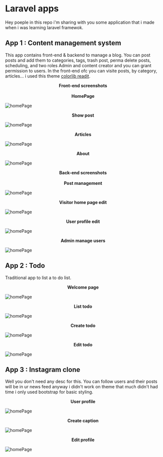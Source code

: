 # Laravel apps
Hey poeple in this repo i'm sharing with you some application that i made when i was learning laravel framewok.
## App 1 : Content management system
This app contains front-end & backend to manage a blog. You can post posts and add them to categories, tags, trash post, perma delete posts, scheduling, and two roles Admin and content creator and you can grant permission to users.
In the front-end ofc you can visite posts, by category, articles... i used this theme [colorlib readit](https://colorlib.com/wp/template/readit/).
<center><strong>Front-end screenshots</strong></center> <br>
<center><strong>HomePage</strong></center>

![homePage](https://github.com/ELATTARIYassine/laravel-apps/blob/master/images/cmsFront1.png)

<center><strong>Show post</strong></center>

![homePage](https://github.com/ELATTARIYassine/laravel-apps/blob/master/images/cmsShowPost.png)

<center><strong>Articles</strong></center>

![homePage](https://github.com/ELATTARIYassine/laravel-apps/blob/master/images/CmsArticles.png)
<center><strong>About</strong></center>

![homePage](https://github.com/ELATTARIYassine/laravel-apps/blob/master/images/cmsAbout.png)

<center><strong>Back-end screenshots</strong></center> <br>

<center><strong>Post management</strong></center>

![homePage](https://github.com/ELATTARIYassine/laravel-apps/blob/master/images/cmAdminDash3.png)

<center><strong>Visitor home page edit</strong></center>

![homePage](https://github.com/ELATTARIYassine/laravel-apps/blob/master/images/cmAdminDash.png)

<center><strong>User profile edit</strong></center>

![homePage](https://github.com/ELATTARIYassine/laravel-apps/blob/master/images/cmAdminDash.2png.png)

<center><strong>Admin manage users</strong></center>

![homePage](https://github.com/ELATTARIYassine/laravel-apps/blob/master/images/cmAdminDash1.png)

## App 2 : Todo
Traditional app to list a to do list.  
<center><strong>Welcome page</strong></center>

![homePage](https://github.com/ELATTARIYassine/laravel-apps/blob/master/images/todo1.png)

<center><strong>List todo</strong></center>

![homePage](https://github.com/ELATTARIYassine/laravel-apps/blob/master/images/todo2.png)

<center><strong>Create todo</strong></center>

![homePage](https://github.com/ELATTARIYassine/laravel-apps/blob/master/images/todo3.png)
<center><strong>Edit todo</strong></center>

![homePage](https://github.com/ELATTARIYassine/laravel-apps/blob/master/images/todo4.png)


## App 3 : Instagram clone
Well you don't need any desc for this. You can follow users and their posts will be in ur news feed anyway i didn't work on theme that much didn't had time i only used bootstrap for basic styling.  
<center><strong>User profile</strong></center>

![homePage](https://github.com/ELATTARIYassine/laravel-apps/blob/master/images/instagram1.png)

<center><strong>Create caption</strong></center>

![homePage](https://github.com/ELATTARIYassine/laravel-apps/blob/master/images/instagram2.png)

<center><strong>Edit profile</strong></center>

![homePage](https://github.com/ELATTARIYassine/laravel-apps/blob/master/images/instagram3.png)